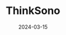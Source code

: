 ---  
layout: startup_page  
title: "ThinkSono"  
id: "thinksono.com"  
permalink: "/thinksonothinksono.com03152024/"  
website: "https://thinksono.com/"  
funding_round: ""  
funding_amount: "£2.1M"  
investors: "id4 ventures, Brandenburg Kapital, Calm Storm Ventures, Dubai Angel Investors, CrowdCube, Cur8 Capital, multiple prominent angel investors and clinicians in vascular surgery"  
about: "ThinkSono is a UK-German medtech company specializing in ultrasound guidance solutions. Its flagship product, Sono Guidance, uses AI and real-time imaging to improve accuracy and precision during ultrasound-guided procedures, particularly for diagnosing blood clots. This technology enables non-ultrasound-trained staff to perform scans, improving the clinical pathway and potentially reducing preventable hospital deaths."  
markets: "Medtech, AI, Ultrasound, Health Care, Health Diagnostics, Software, Diagnostic Equipment, Other Healthcare Technology Systems, Big Data, Artificial Intelligence & Machine Learning, Life Sciences"  
hq: "London, England, United Kingdom"  
founded_year: "2016"  
linkedin: "https://www.linkedin.com/company/thinksono"  
twitter: "https://twitter.com/ThinkSono"  
instagram: ""  
facebook: ""  
crunchbase: "https://www.crunchbase.com/organization/thinksono"  
pitchbook: "https://pitchbook.com/profiles/company/174767-68"  

date_display: "15-Mar-2024"  
date: "2024-03-15"

# SEO Optimization  
meta_title: "ThinkSono -  Funding (£2.1M)"  
meta_description: "ThinkSono, ThinkSono is a UK-German medtech company specializing in ultrasound guidance solutions. Its flagship product, Sono Guidance, uses AI and real-time ima..."  
meta_keywords: "ThinkSono, Medtech, AI, Ultrasound, Health Care, Health Diagnostics, Software, Diagnostic Equipment, Other Healthcare Technology Systems, Big Data, Artificial Intelligence & Machine Learning, Life Sciences,  funding"  
canonical_url: "https://startup.projectstartups.com/thinksonothinksono.com03152024/"  
---